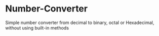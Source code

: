 # Number-Converter
Simple number converter from decimal to binary, octal or Hexadecimal, without using built-in methods
